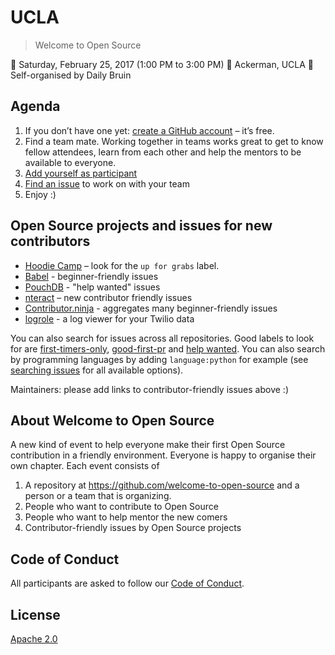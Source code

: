 # UCLA

> Welcome to Open Source

📅 Saturday, February 25, 2017 (1:00 PM to 3:00 PM)
📍 Ackerman, UCLA
🎫 Self-organised by Daily Bruin

## Agenda

1. If you don’t have one yet: [create a GitHub account](https://github.com/join) – it’s free.
2. Find a team mate.
   Working together in teams works great to get to know fellow attendees, learn
   from each other and help the mentors to be available to everyone.
3. [Add yourself as participant](add_yourself_as_participant.md)
4. [Find an issue](https://opensource.guide/how-to-contribute/#finding-a-project-to-contribute-to) to work on with your team
5. Enjoy :)

## Open Source projects and issues for new contributors

- [Hoodie Camp](https://github.com/hoodiehq/camp/issues) – look for the `up for grabs` label.
- [Babel](https://github.com/issues?utf8=%E2%9C%93&q=is%3Aopen+is%3Aissue+org%3Ababel+label%3Abeginner-friendly) - beginner-friendly issues
- [PouchDB](https://github.com/issues?utf8=%E2%9C%93&q=is%3Aopen+is%3Aissue+org%3Apouchdb+label%3A%22help+wanted%22) - "help wanted" issues
- [nteract](https://github.com/search?utf8=%E2%9C%93&q=user%3Anteract+is%3Aissue+is%3Aopen+is%3Anew-contributor-friendly) – new contributor friendly issues
- [Contributor.ninja](https://contributor.ninja) - aggregates many beginner-friendly issues
- [logrole][logrole] - a log viewer for your Twilio data

[logrole]: https://github.com/saintpete/logrole/issues?q=is%3Aissue+is%3Aopen+label%3Abeginner-friendly

You can also search for issues across all repositories. Good labels to look for are
[first-timers-only](https://github.com/issues?utf8=%E2%9C%93&q=is%3Aopen+is%3Aissue+label%3Afirst-timers-only),
[good-first-pr](https://github.com/issues?utf8=%E2%9C%93&q=is%3Aopen+is%3Aissue+label%3Agood-first-pr)
and [help wanted](https://github.com/issues?utf8=%E2%9C%93&q=is%3Aopen+is%3Aissue+label%3A%22help+wanted%22).
You can also search by programming languages by adding `language:python` for example
(see [searching issues](https://help.github.com/articles/searching-issues/) for all available options).

Maintainers: please add links to contributor-friendly issues above :)

## About Welcome to Open Source

A new kind of event to help everyone make their first Open Source contribution
in a friendly environment. Everyone is happy to organise their own chapter.
Each event consists of

1. A repository at https://github.com/welcome-to-open-source and a person or
   a team that is organizing.
2. People who want to contribute to Open Source
3. People who want to help mentor the new comers
4. Contributor-friendly issues by Open Source projects

## Code of Conduct

All participants are asked to follow our [Code of Conduct](http://hood.ie/code-of-conduct).

## License

[Apache 2.0](http://www.apache.org/licenses/LICENSE-2.0)
